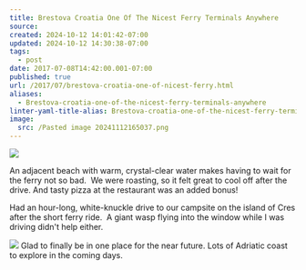 ```yaml
---
title: Brestova Croatia One Of The Nicest Ferry Terminals Anywhere
source: 
created: 2024-10-12 14:01:42-07:00
updated: 2024-10-12 14:30:38-07:00
tags:
  - post
date: 2017-07-08T14:42:00.001-07:00
published: true
url: /2017/07/brestova-croatia-one-of-nicest-ferry.html
aliases:
  - Brestova-croatia-one-of-the-nicest-ferry-terminals-anywhere
linter-yaml-title-alias: Brestova-croatia-one-of-the-nicest-ferry-terminals-anywhere
image:
  src: /Pasted image 20241112165037.png
---
```


![](/82b42af9a5c83884aa5d64acd582fc67_MD5.jpeg)

An adjacent beach with warm, crystal-clear water makes having to wait for the ferry not so bad.  We were roasting, so it felt great to cool off after the drive. And tasty pizza at the restaurant was an added bonus!

Had an hour-long, white-knuckle drive to our campsite on the island of Cres after the short ferry ride.  A giant wasp flying into the window while I was driving didn't help either.

![](/61b38f79a0519932c2f0e298dd99a0e0_MD5.jpeg)
Glad to finally be in one place for the near future. Lots of Adriatic coast to explore in the coming days.